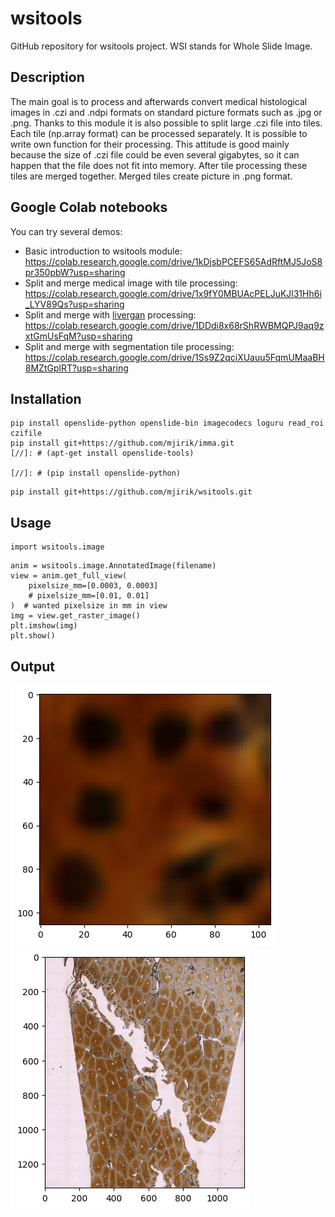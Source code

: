 # wsitools
GitHub repository for wsitools project. WSI stands for Whole Slide Image.

## Description
The main goal is to process and afterwards convert medical histological images in .czi and .ndpi formats on standard picture
formats such as .jpg or .png. Thanks to this module it is also possible to split large .czi file into tiles.
Each tile (np.array format) can be processed separately. It is possible to write own function for their processing. This attitude is good mainly because the size of .czi file could be
even several gigabytes, so it can happen that the file does not fit into memory. After tile processing these tiles are merged together.
Merged tiles create picture in .png format.


## Google Colab notebooks
You can try several demos:
* Basic introduction to wsitools module: https://colab.research.google.com/drive/1kDjsbPCEFS65AdRftMJ5JoS8pr350pbW?usp=sharing
* Split and merge medical image with tile processing: https://colab.research.google.com/drive/1x9fY0MBUAcPELJuKJl31Hh6i_LYV89Qs?usp=sharing
* Split and merge with [livergan](https://github.com/VaJavorek/livergan) processing: https://colab.research.google.com/drive/1DDdi8x68rShRWBMQPJ9aq9zxtGmUsFqM?usp=sharing
* Split and merge with segmentation tile processing: https://colab.research.google.com/drive/1Ss9Z2qciXUauu5FqmUMaaBH8MZtGplRT?usp=sharing

## Installation
```commandline
pip install openslide-python openslide-bin imagecodecs loguru read_roi czifile
pip install git+https://github.com/mjirik/imma.git
[//]: # (apt-get install openslide-tools)

[//]: # (pip install openslide-python)
```


[](https://github.com/VaJavorek/livergan/blob/main/img/comparison/Comparison_PIG-002_J-18-0092_HE__-1_split_1200.png?raw=true)




```commandline
pip install git+https://github.com/mjirik/wsitools.git
```

## Usage
```commandline
import wsitools.image
```

```commandline
anim = wsitools.image.AnnotatedImage(filename)
view = anim.get_full_view(
    pixelsize_mm=[0.0003, 0.0003]
    # pixelsize_mm=[0.01, 0.01]
)  # wanted pixelsize in mm in view
img = view.get_raster_image()
plt.imshow(img)
plt.show()
```

## Output
![alt text](https://github.com/mjirik/wsitools/blob/main/graphics/cell_nuclei.png?raw=true)
![alt text](https://github.com/mjirik/wsitools/blob/main/graphics/cell_nuclei_2.png?raw=true)



